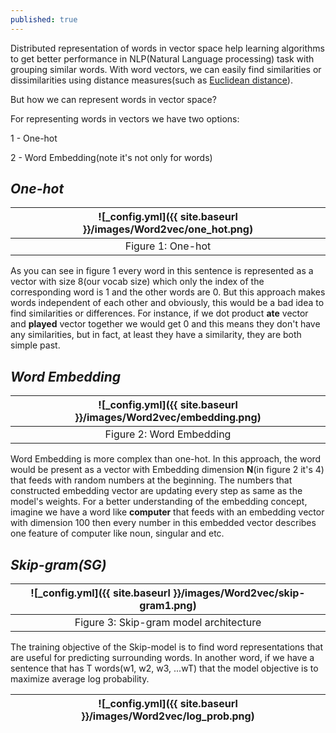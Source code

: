 ```yaml
---
published: true
---
```

Distributed representation of words in vector space help learning algorithms to get better performance in NLP(Natural Language processing) task with grouping similar words. With word vectors, we can easily find similarities or dissimilarities using distance measures(such as [Euclidean distance](https://en.wikipedia.org/wiki/Euclidean_distance)).

But how we can represent words in vector space?

For representing words in vectors we have two options:

1 - One-hot

2 - Word Embedding(note it's not only for words)


## _One-hot_

|![_config.yml]({{ site.baseurl }}/images/Word2vec/one_hot.png)|
|:--:| 
| Figure 1: One-hot|

As you can see in figure 1 every word in this sentence is represented as a vector with size 8(our vocab size) which only the index of the corresponding word is 1 and the other words are 0. But this approach makes words independent of each other and obviously, this would be a bad idea to find similarities or differences.
For instance, if we dot product **ate** vector and **played** vector together we would get 0 and this means they don't have any similarities, but in fact, at least they have a similarity, they are both simple past.

## _Word Embedding_

|![_config.yml]({{ site.baseurl }}/images/Word2vec/embedding.png)|
|:--:| 
| Figure 2: Word Embedding|

Word Embedding is more complex than one-hot. In this approach, the word would be present as a vector with Embedding dimension **N**(in figure 2 it's 4) that feeds with random numbers at the beginning. The numbers that constructed embedding vector are updating every step as same as the model's weights. For a better understanding of the embedding concept, imagine we have a word like **computer** that feeds with an embedding vector with dimension 100 then every number in this embedded vector describes one feature of computer like noun, singular and etc.


## _Skip-gram(SG)_

|![_config.yml]({{ site.baseurl }}/images/Word2vec/skip-gram1.png)|
|:--:| 
| Figure 3: Skip-gram model architecture|

The training objective of the Skip-model is to find word representations that are useful for 
predicting surrounding words. In another word, if we have a sentence that has T words(w1, w2, w3, ...wT) that the model objective is to maximize average log probability.

|![_config.yml]({{ site.baseurl }}/images/Word2vec/log_prob.png)|
|:--:|